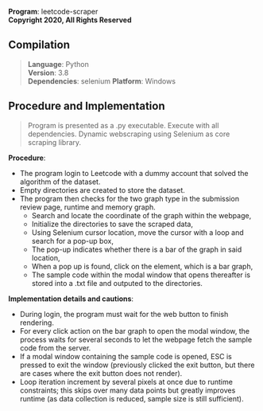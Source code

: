 **Program**: leetcode-scraper  
**Copyright   2020, All Rights Reserved**

## Compilation
> **Language**: Python  
**Version**: 3.8  
**Dependencies**: selenium
**Platform**: Windows

## Procedure and Implementation
> Program is presented as a .py executable. Execute with all dependencies.
> Dynamic webscraping using Selenium as core scraping library.

**Procedure**: 
- The program login to Leetcode with a dummy account that solved the algorithm of the dataset.
- Empty directories are created to store the dataset.
- The program then checks for the two graph type in the submission review page, runtime and memory graph.
	- Search and locate the coordinate of the graph within the webpage,
	- Initialize the directories to save the scraped data,
	- Using Selenium cursor location, move the cursor with a loop and search for a pop-up box,
    - The pop-up indicates whether there is a bar of the graph in said location,
	- When a pop up is found, click on the element, which is a bar graph,
    - The sample code within the modal window that opens thereafter is stored into a .txt file and outputed to the directories.
 
**Implementation details and cautions**:
- During login, the program must wait for the web button to finish rendering.
- For every click action on the bar graph to open the modal window, the process waits for several seconds to let the webpage fetch the sample code from the server.
- If a modal window containing the sample code is opened, ESC is pressed to exit the window (previously clicked the exit button, but there are cases where the exit button does not render).
- Loop iteration increment by several pixels at once due to runtime constraints; this skips over many data points but greatly improves runtime (as data collection is reduced, sample size is still sufficient).
